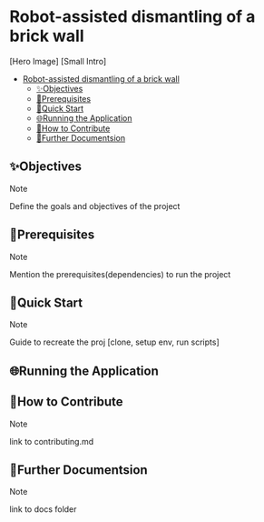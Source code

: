 # Robot-assisted dismantling of a brick wall

[Hero Image]
[Small Intro]

- [Robot-assisted dismantling of a brick wall](#robot-assisted-dismantling-of-a-brick-wall)
  - [✨Objectives](#objectives)
  - [📝Prerequisites](#prerequisites)
  - [🚀Quick Start](#quick-start)
  - [🌐Running the Application](#running-the-application)
  - [🙌How to Contribute](#how-to-contribute)
  - [📖Further Documentsion](#further-documentsion)

## ✨Objectives

> [!NOTE]
> Define the goals and objectives of the project

## 📝Prerequisites

> [!NOTE]
> Mention the prerequisites(dependencies) to run the project

## 🚀Quick Start

> [!NOTE]
> Guide to recreate the proj [clone, setup env, run scripts]

## 🌐Running the Application

## 🙌How to Contribute

> [!note]
> link to contributing.md

## 📖Further Documentsion

> [!note]
> link to docs folder

